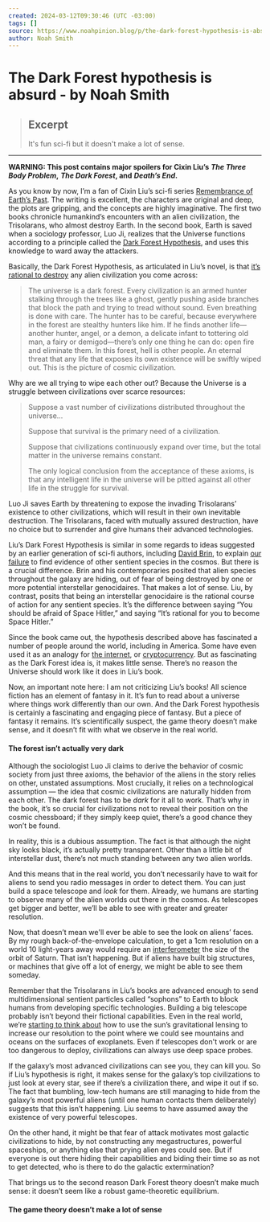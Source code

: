 ```yaml
---
created: 2024-03-12T09:30:46 (UTC -03:00)
tags: []
source: https://www.noahpinion.blog/p/the-dark-forest-hypothesis-is-absurd?utm_source=substack&utm_medium=email
author: Noah Smith
---
```


# The Dark Forest hypothesis is absurd - by Noah Smith

> ## Excerpt
> It's fun sci-fi but it doesn't make a lot of sense.

---
**WARNING: This post contains major spoilers for Cixin Liu’s** _**The Three Body Problem**_**,** _**The Dark Forest**_**, and** _**Death’s End**_**.**

As you know by now, I’m a fan of Cixin Liu’s sci-fi series [Remembrance of Earth’s Past](https://www.amazon.com/dp/B074CF4JFZ?searchxofy=true&binding=kindle_edition). The writing is excellent, the characters are original and deep, the plots are gripping, and the concepts are highly imaginative. The first two books chronicle humankind’s encounters with an alien civilization, the Trisolarans, who almost destroy Earth. In the second book, Earth is saved when a sociology professor, Luo Ji, realizes that the Universe functions according to a principle called the [Dark Forest Hypothesis](https://www.universetoday.com/149410/beyond-fermis-paradox-xvi-what-is-the-dark-forest-hypothesis/#google_vignette), and uses this knowledge to ward away the attackers.

Basically, the Dark Forest Hypothesis, as articulated in Liu’s novel, is that [it’s rational to destroy](https://bigthink.com/surprising-science/the-dark-forest-theory-a-terrifying-explanation-of-why-we-havent-heard-from-aliens-yet/) any alien civilization you come across:

> The universe is a dark forest. Every civilization is an armed hunter stalking through the trees like a ghost, gently pushing aside branches that block the path and trying to tread without sound. Even breathing is done with care. The hunter has to be careful, because everywhere in the forest are stealthy hunters like him. If he finds another life—another hunter, angel, or a demon, a delicate infant to tottering old man, a fairy or demigod—there’s only one thing he can do: open fire and eliminate them. In this forest, hell is other people. An eternal threat that any life that exposes its own existence will be swiftly wiped out. This is the picture of cosmic civilization.

Why are we all trying to wipe each other out? Because the Universe is a struggle between civilizations over scarce resources:

> Suppose a vast number of civilizations distributed throughout the universe…
> 
> Suppose that survival is the primary need of a civilization.
> 
> Suppose that civilizations continuously expand over time, but the total matter in the universe remains constant.
> 
> The only logical conclusion from the acceptance of these axioms, is that any intelligent life in the universe will be pitted against all other life in the struggle for survival.

Luo Ji saves Earth by threatening to expose the invading Trisolarans’ existence to other civilizations, which will result in their own inevitable destruction. The Trisolarans, faced with mutually assured destruction, have no choice but to surrender and give humans their advanced technologies.

Liu’s Dark Forest Hypothesis is similar in some regards to ideas suggested by an earlier generation of sci-fi authors, including [David Brin](https://articles.adsabs.harvard.edu/cgi-bin/nph-iarticle_query?1983QJRAS..24..283B&defaultprint=YES&filetype=.pdf), to explain [our failure](https://en.wikipedia.org/wiki/Fermi_paradox) to find evidence of other sentient species in the cosmos. But there is a crucial difference. Brin and his contemporaries posited that alien species throughout the galaxy are hiding, out of fear of being destroyed by one or more potential interstellar genocidaires. That makes a lot of sense. Liu, by contrast, posits that being an interstellar genocidaire is the rational course of action for any sentient species. It’s the difference between saying “You should be afraid of Space Hitler,” and saying “It’s rational for you to become Space Hitler.”

Since the book came out, the hypothesis described above has fascinated a number of people around the world, including in America. Some have even used it as an analogy for [the internet](https://blokmagazine.com/the-dark-forest-theory-of-the-internet/), or [cryptocurrency](https://www.paradigm.xyz/2020/08/ethereum-is-a-dark-forest). But as fascinating as the Dark Forest idea is, it makes little sense. There’s no reason the Universe should work like it does in Liu’s book.

Now, an important note here: I am not criticizing Liu’s books! All science fiction has an element of fantasy in it. It’s fun to read about a universe where things work differently than our own. And the Dark Forest hypothesis is certainly a fascinating and engaging piece of fantasy. But a piece of fantasy it remains. It’s scientifically suspect, the game theory doesn’t make sense, and it doesn’t fit with what we observe in the real world.

#### The forest isn’t actually very dark

Although the sociologist Luo Ji claims to derive the behavior of cosmic society from just three axioms, the behavior of the aliens in the story relies on other, unstated assumptions. Most crucially, it relies on a technological assumption — the idea that cosmic civilizations are naturally hidden from each other. The dark forest has to be _dark_ for it all to work. That’s why in the book, it’s so crucial for civilizations not to reveal their position on the cosmic chessboard; if they simply keep quiet, there’s a good chance they won’t be found.

In reality, this is a dubious assumption. The fact is that although the night sky looks black, it’s actually pretty transparent. Other than a little bit of interstellar dust, there’s not much standing between any two alien worlds.

And this means that in the real world, you don’t necessarily have to wait for aliens to send you radio messages in order to detect them. You can just build a space telescope and _look_ for them. Already, we humans are starting to observe many of the alien worlds out there in the cosmos. As telescopes get bigger and better, we’ll be able to see with greater and greater resolution.

Now, that doesn’t mean we'll ever be able to see the look on aliens’ faces. By my rough back-of-the-envelope calculation, to get a 1cm resolution on a world 10 light-years away would require an [interferometer](https://en.wikipedia.org/wiki/Space_Interferometry_Mission) the size of the orbit of Saturn. That isn’t happening. But if aliens have built big structures, or machines that give off a lot of energy, we might be able to see them someday.

Remember that the Trisolarans in Liu’s books are advanced enough to send multidimensional sentient particles called “sophons” to Earth to block humans from developing specific technologies. Building a big telescope probably isn’t beyond their fictional capabilities. Even in the real world, we’re [starting to think about](https://exoplanets.nasa.gov/news/1461/want-to-see-the-surface-of-another-earth-use-our-sun/) how to use the sun’s gravitational lensing to increase our resolution to the point where we could see mountains and oceans on the surfaces of exoplanets. Even if telescopes don't work or are too dangerous to deploy, civilizations can always use deep space probes.

If the galaxy’s most advanced civilizations can see you, they can kill you. So if Liu’s hypothesis is right, it makes sense for the galaxy’s top civilizations to just look at every star, see if there’s a civilization there, and wipe it out if so. The fact that bumbling, low-tech humans are still managing to hide from the galaxy’s most powerful aliens (until one human contacts them deliberately) suggests that this isn’t happening. Liu seems to have assumed away the existence of very powerful telescopes.

On the other hand, it might be that fear of attack motivates most galactic civilizations to hide, by not constructing any megastructures, powerful spaceships, or anything else that prying alien eyes could see. But if everyone is out there hiding their capabilities and biding their time so as not to get detected, who is there to do the galactic extermination?

That brings us to the second reason Dark Forest theory doesn’t make much sense: it doesn’t seem like a robust game-theoretic equilibrium.

#### The game theory doesn’t make a lot of sense
